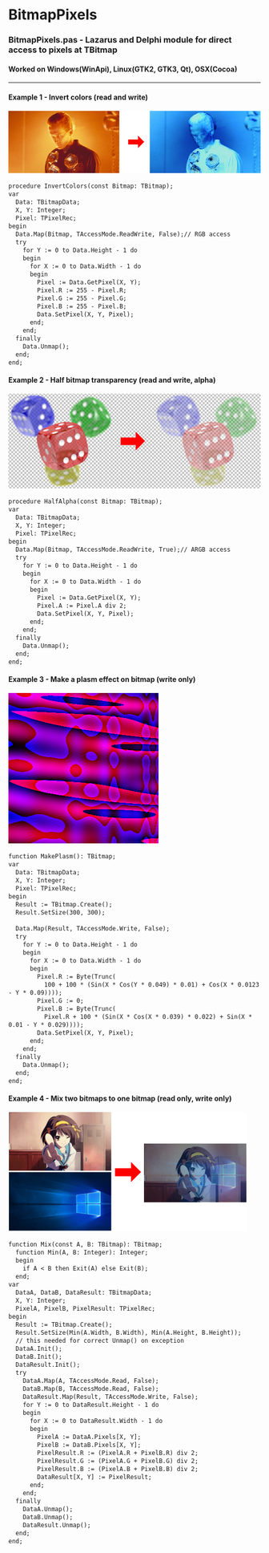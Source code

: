 # BitmapPixels
### BitmapPixels.pas  - Lazarus and Delphi module for direct access to pixels at TBitmap
#### Worked on Windows(WinApi), Linux(GTK2, GTK3, Qt), OSX(Cocoa)

---
#### Example 1 - Invert colors (read and write)
![example1.png](examples/example1.png)
```delphi
procedure InvertColors(const Bitmap: TBitmap);
var
  Data: TBitmapData;
  X, Y: Integer;
  Pixel: TPixelRec;
begin
  Data.Map(Bitmap, TAccessMode.ReadWrite, False);// RGB access
  try
    for Y := 0 to Data.Height - 1 do
    begin
      for X := 0 to Data.Width - 1 do
      begin
        Pixel := Data.GetPixel(X, Y);
        Pixel.R := 255 - Pixel.R;
        Pixel.G := 255 - Pixel.G;
        Pixel.B := 255 - Pixel.B;
        Data.SetPixel(X, Y, Pixel);
      end;
    end;
  finally
    Data.Unmap();
  end;
end; 
```
#### Example 2 - Half bitmap transparency (read and write, alpha)
![example2.png](examples/example2.png)
```delphi
procedure HalfAlpha(const Bitmap: TBitmap);
var
  Data: TBitmapData;
  X, Y: Integer;
  Pixel: TPixelRec;
begin
  Data.Map(Bitmap, TAccessMode.ReadWrite, True);// ARGB access
  try
    for Y := 0 to Data.Height - 1 do
    begin
      for X := 0 to Data.Width - 1 do
      begin
        Pixel := Data.GetPixel(X, Y);
        Pixel.A := Pixel.A div 2;
        Data.SetPixel(X, Y, Pixel);
      end;
    end;
  finally
    Data.Unmap();
  end;
end; 
```
#### Example 3 - Make a plasm effect on bitmap (write only)
![example3.png](examples/example3.png)
```delphi
function MakePlasm(): TBitmap;
var
  Data: TBitmapData;
  X, Y: Integer;
  Pixel: TPixelRec;
begin
  Result := TBitmap.Create();
  Result.SetSize(300, 300);

  Data.Map(Result, TAccessMode.Write, False);
  try
    for Y := 0 to Data.Height - 1 do
    begin
      for X := 0 to Data.Width - 1 do
      begin
        Pixel.R := Byte(Trunc(
          100 + 100 * (Sin(X * Cos(Y * 0.049) * 0.01) + Cos(X * 0.0123 - Y * 0.09))));
        Pixel.G := 0;
        Pixel.B := Byte(Trunc(
          Pixel.R + 100 * (Sin(X * Cos(X * 0.039) * 0.022) + Sin(X * 0.01 - Y * 0.029))));
        Data.SetPixel(X, Y, Pixel);
      end;
    end;
  finally
    Data.Unmap();
  end;
end;
```
#### Example 4 - Mix two bitmaps to one bitmap (read only, write only)
![example4.png](examples/example4.png)
```delphi
function Mix(const A, B: TBitmap): TBitmap;
  function Min(A, B: Integer): Integer;
  begin
    if A < B then Exit(A) else Exit(B);
  end;
var
  DataA, DataB, DataResult: TBitmapData;
  X, Y: Integer;
  PixelA, PixelB, PixelResult: TPixelRec;
begin
  Result := TBitmap.Create();
  Result.SetSize(Min(A.Width, B.Width), Min(A.Height, B.Height));
  // this needed for correct Unmap() on exception
  DataA.Init();
  DataB.Init();
  DataResult.Init();
  try
    DataA.Map(A, TAccessMode.Read, False);
    DataB.Map(B, TAccessMode.Read, False);
    DataResult.Map(Result, TAccessMode.Write, False);
    for Y := 0 to DataResult.Height - 1 do
    begin
      for X := 0 to DataResult.Width - 1 do
      begin
        PixelA := DataA.Pixels[X, Y];
        PixelB := DataB.Pixels[X, Y];
        PixelResult.R := (PixelA.R + PixelB.R) div 2;
        PixelResult.G := (PixelA.G + PixelB.G) div 2;
        PixelResult.B := (PixelA.B + PixelB.B) div 2;
        DataResult[X, Y] := PixelResult;
      end;
    end;
  finally
    DataA.Unmap();
    DataB.Unmap();
    DataResult.Unmap();
  end;
end;
```
